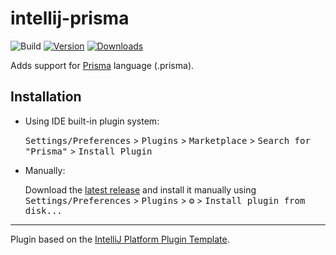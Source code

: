# intellij-prisma

![Build](https://github.com/vepanimas/intellij-prisma/workflows/Build/badge.svg)
[![Version](https://img.shields.io/jetbrains/plugin/v/com.vepanimas.intellij.prisma.svg)](https://plugins.jetbrains.com/plugin/com.vepanimas.intellij.prisma)
[![Downloads](https://img.shields.io/jetbrains/plugin/d/com.vepanimas.intellij.prisma.svg)](https://plugins.jetbrains.com/plugin/com.vepanimas.intellij.prisma)

<!-- Plugin description -->
Adds support for [Prisma](https://www.prisma.io/) language (.prisma).
<!-- Plugin description end -->

## Installation

- Using IDE built-in plugin system:

  <kbd>Settings/Preferences</kbd> > <kbd>Plugins</kbd> > <kbd>Marketplace</kbd> > <kbd>Search for "Prisma"</kbd> >
  <kbd>Install Plugin</kbd>
  
- Manually:

  Download the [latest release](https://github.com/vepanimas/intellij-prisma/releases/latest) and install it manually using
  <kbd>Settings/Preferences</kbd> > <kbd>Plugins</kbd> > <kbd>⚙️</kbd> > <kbd>Install plugin from disk...</kbd>


---
Plugin based on the [IntelliJ Platform Plugin Template][template].

[template]: https://github.com/JetBrains/intellij-platform-plugin-template
